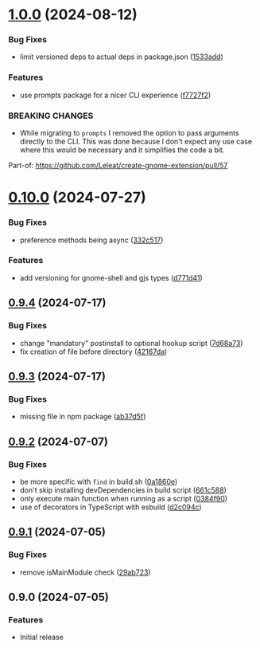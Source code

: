 # [1.0.0](https://github.com/Leleat/create-gnome-extension/compare/v0.10.0...v1.0.0) (2024-08-12)


### Bug Fixes

* limit versioned deps to actual deps in package.json ([1533add](https://github.com/Leleat/create-gnome-extension/commit/1533addba0ed99d5a3d2481849e637e87f534b15))


### Features

* use prompts package for a nicer CLI experience ([f7727f2](https://github.com/Leleat/create-gnome-extension/commit/f7727f28c06f048fae9625dabf66efbf23685c49))


### BREAKING CHANGES

* While migrating to `prompts` I removed the option to pass
arguments directly to the CLI. This was done because I don't expect any
use case where this would be necessary and it simplifies the code a bit.

Part-of: https://github.com/Leleat/create-gnome-extension/pull/57



# [0.10.0](https://github.com/Leleat/create-gnome-extension/compare/v0.9.4...v0.10.0) (2024-07-27)


### Bug Fixes

* preference methods being async ([332c517](https://github.com/Leleat/create-gnome-extension/commit/332c5174d1efa5a8d4143be5fb068ee473d07396))


### Features

* add versioning for gnome-shell and gjs types ([d771d41](https://github.com/Leleat/create-gnome-extension/commit/d771d415abf6ff1c71ac4a440b48a952e9771dd5))



## [0.9.4](https://github.com/Leleat/create-gnome-extension/compare/v0.9.3...v0.9.4) (2024-07-17)


### Bug Fixes

* change "mandatory" postinstall to optional hookup script ([7d68a73](https://github.com/Leleat/create-gnome-extension/commit/7d68a7357f6da961c084e64856c7010b5e427e12))
* fix creation of file before directory ([42167da](https://github.com/Leleat/create-gnome-extension/commit/42167da43f2fff9f3130ec60fd568ad67096cb97))



## [0.9.3](https://github.com/Leleat/create-gnome-extension/compare/v0.9.2...v0.9.3) (2024-07-17)


### Bug Fixes

* missing file in npm package ([ab37d5f](https://github.com/Leleat/create-gnome-extension/commit/ab37d5f8c9dd6750327f2afd876c88726d217123))



## [0.9.2](https://github.com/Leleat/create-gnome-extension/compare/v0.9.1...v0.9.2) (2024-07-07)


### Bug Fixes

* be more specific with `find` in build.sh ([0a1860e](https://github.com/Leleat/create-gnome-extension/commit/0a1860ed9070c48ad6ec641ffe5ae64094213066))
* don't skip installing devDependencies in build script ([661c588](https://github.com/Leleat/create-gnome-extension/commit/661c58823a019fd0dabac365199866d27085a38d))
* only execute main function when running as a script ([0384f90](https://github.com/Leleat/create-gnome-extension/commit/0384f906672a775af1718684db4322a37f8415c3))
* use of decorators in TypeScript with esbuild ([d2c094c](https://github.com/Leleat/create-gnome-extension/commit/d2c094cfd00e647a625ad5b6feef6af244bac336))



## [0.9.1](https://github.com/Leleat/create-gnome-extension/compare/v0.9.0...v0.9.1) (2024-07-05)


### Bug Fixes

* remove isMainModule check ([29ab723](https://github.com/Leleat/create-gnome-extension/commit/29ab723aa5cd0f6ee90f380b8b7cf227e2eb3229))



## 0.9.0 (2024-07-05)


### Features

* Initial release


